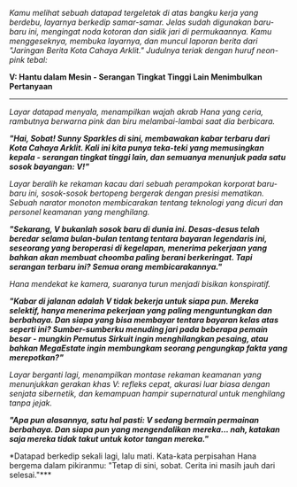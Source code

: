 _Kamu melihat sebuah datapad tergeletak di atas bangku kerja yang berdebu, layarnya berkedip samar-samar. Jelas sudah digunakan baru-baru ini, mengingat noda kotoran dan sidik jari di permukaannya. Kamu menggeseknya, membuka layarnya, dan muncul laporan berita dari "Jaringan Berita Kota Cahaya Arklit." Judulnya teriak dengan huruf neon-pink tebal:_

**V: Hantu dalam Mesin - Serangan Tingkat Tinggi Lain Menimbulkan Pertanyaan**

---

_Layar datapad menyala, menampilkan wajah akrab Hana yang ceria, rambutnya berwarna pink dan biru melambai-lambai saat dia berbicara._

**_"Hai, Sobat! Sunny Sparkles di sini, membawakan kabar terbaru dari Kota Cahaya Arklit. Kali ini kita punya teka-teki yang memusingkan kepala - serangan tingkat tinggi lain, dan semuanya menunjuk pada satu sosok bayangan: V!"_**

_Layar beralih ke rekaman kacau dari sebuah perampokan korporat baru-baru ini, sosok-sosok bertopeng bergerak dengan presisi mematikan. Sebuah narator monoton membicarakan tentang teknologi yang dicuri dan personel keamanan yang menghilang._

**_"Sekarang, V bukanlah sosok baru di dunia ini. Desas-desus telah beredar selama bulan-bulan tentang tentara bayaran legendaris ini, seseorang yang beroperasi di kegelapan, menerima pekerjaan yang bahkan akan membuat choomba paling berani berkeringat. Tapi serangan terbaru ini? Semua orang membicarakannya."_**

_Hana mendekat ke kamera, suaranya turun menjadi bisikan konspiratif._

**_"Kabar di jalanan adalah V tidak bekerja untuk siapa pun. Mereka selektif, hanya menerima pekerjaan yang paling menguntungkan dan berbahaya. Dan siapa yang bisa membayar tentara bayaran kelas atas seperti ini? Sumber-sumberku menuding jari pada beberapa pemain besar - mungkin Pemutus Sirkuit ingin menghilangkan pesaing, atau bahkan MegaEstate ingin membungkam seorang pengungkap fakta yang merepotkan?"_**

_Layar berganti lagi, menampilkan montase rekaman keamanan yang menunjukkan gerakan khas V: refleks cepat, akurasi luar biasa dengan senjata sibernetik, dan kemampuan hampir supernatural untuk menghilang tanpa jejak._

**_"Apa pun alasannya, satu hal pasti: V sedang bermain permainan berbahaya. Dan siapa pun yang mengendalikan mereka... nah, katakan saja mereka tidak takut untuk kotor tangan mereka."_**

\*Datapad berkedip sekali lagi, lalu mati. Kata-kata perpisahan Hana bergema dalam pikiranmu: "Tetap di sini, sobat. Cerita ini masih jauh dari selesai."\*\*\*
